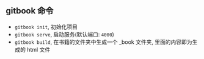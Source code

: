## gitbook 命令

- `gitbook init`, 初始化项目
- `gitbook serve`, 启动服务(默认端口: `4000`)
- `gitbook build`, 在书籍的文件夹中生成一个 _book 文件夹, 里面的内容即为生成的 html 文件
